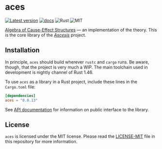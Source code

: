 aces
====
[![Latest version](https://img.shields.io/crates/v/aces.svg)](https://crates.io/crates/aces)
[![docs](https://docs.rs/aces/badge.svg)](https://docs.rs/aces)
![Rust](https://img.shields.io/badge/rust-nightly-brightgreen.svg)
![MIT](https://img.shields.io/badge/license-MIT-blue.svg)

[Algebra of Cause-Effect
Structures](https://link.springer.com/book/10.1007/978-3-030-20461-7)
&mdash; an implementation of the theory.  This is the core library of
the [_Ascesis_](https://github.com/k7f/ascesis) project.

## Installation

In principle, `aces` should build wherever `rustc` and `cargo` runs.
Be aware, though, that the project is very much a WIP.  The main
toolchain used in development is nightly channel of Rust 1.46.

To use `aces` as a library in a Rust project, include these lines in
the `Cargo.toml` file:

```toml
[dependencies]
aces = "0.0.13"
```

See [API documentation](https://docs.rs/aces) for information on
public interface to the library.

## License

`aces` is licensed under the MIT license.  Please read the
[LICENSE-MIT](LICENSE-MIT) file in this repository for more
information.
